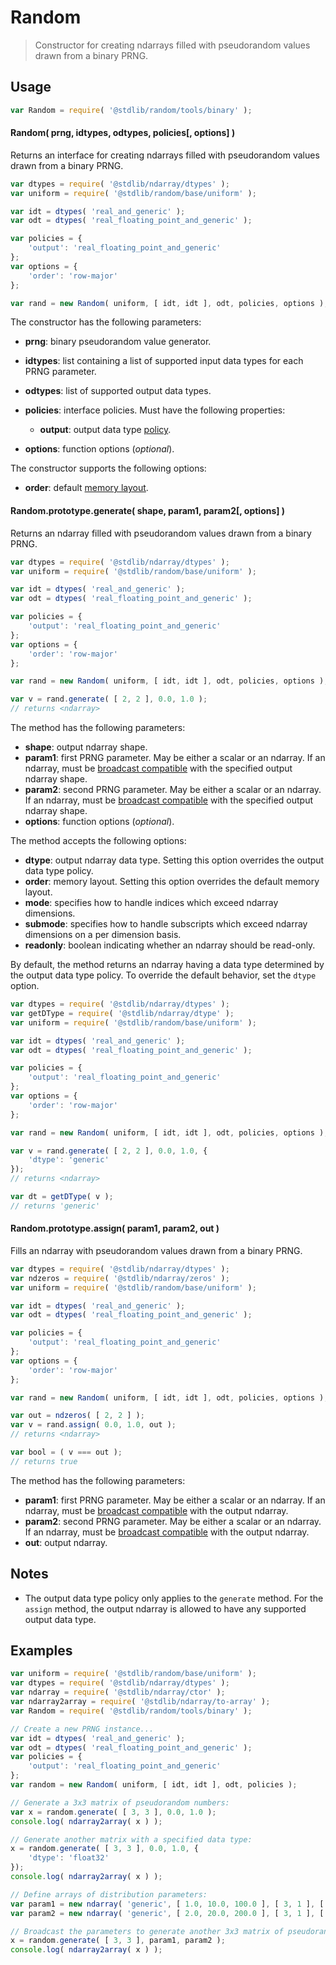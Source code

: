 <!--

@license Apache-2.0

Copyright (c) 2025 The Stdlib Authors.

Licensed under the Apache License, Version 2.0 (the "License");
you may not use this file except in compliance with the License.
You may obtain a copy of the License at

   http://www.apache.org/licenses/LICENSE-2.0

Unless required by applicable law or agreed to in writing, software
distributed under the License is distributed on an "AS IS" BASIS,
WITHOUT WARRANTIES OR CONDITIONS OF ANY KIND, either express or implied.
See the License for the specific language governing permissions and
limitations under the License.

-->

# Random

> Constructor for creating ndarrays filled with pseudorandom values drawn from a binary PRNG.

<!-- Section to include introductory text. Make sure to keep an empty line after the intro `section` element and another before the `/section` close. -->

<section class="intro">

</section>

<!-- /.intro -->

<!-- Package usage documentation. -->

<section class="usage">

## Usage

```javascript
var Random = require( '@stdlib/random/tools/binary' );
```

#### Random( prng, idtypes, odtypes, policies\[, options] )

Returns an interface for creating ndarrays filled with pseudorandom values drawn from a binary PRNG.

```javascript
var dtypes = require( '@stdlib/ndarray/dtypes' );
var uniform = require( '@stdlib/random/base/uniform' );

var idt = dtypes( 'real_and_generic' );
var odt = dtypes( 'real_floating_point_and_generic' );

var policies = {
    'output': 'real_floating_point_and_generic'
};
var options = {
    'order': 'row-major'
};

var rand = new Random( uniform, [ idt, idt ], odt, policies, options );
```

The constructor has the following parameters:

-   **prng**: binary pseudorandom value generator.

-   **idtypes**: list containing a list of supported input data types for each PRNG parameter.

-   **odtypes**: list of supported output data types.

-   **policies**: interface policies. Must have the following properties:

    -   **output**: output data type [policy][@stdlib/ndarray/policies].

-   **options**: function options (_optional_).

The constructor supports the following options:

-   **order**: default [memory layout][@stdlib/ndarray/orders].

#### Random.prototype.generate( shape, param1, param2\[, options] )

Returns an ndarray filled with pseudorandom values drawn from a binary PRNG.

```javascript
var dtypes = require( '@stdlib/ndarray/dtypes' );
var uniform = require( '@stdlib/random/base/uniform' );

var idt = dtypes( 'real_and_generic' );
var odt = dtypes( 'real_floating_point_and_generic' );

var policies = {
    'output': 'real_floating_point_and_generic'
};
var options = {
    'order': 'row-major'
};

var rand = new Random( uniform, [ idt, idt ], odt, policies, options );

var v = rand.generate( [ 2, 2 ], 0.0, 1.0 );
// returns <ndarray>
```

The method has the following parameters:

-   **shape**: output ndarray shape.
-   **param1**: first PRNG parameter. May be either a scalar or an ndarray. If an ndarray, must be [broadcast compatible][@stdlib/ndarray/base/broadcast-shapes] with the specified output ndarray shape.
-   **param2**: second PRNG parameter. May be either a scalar or an ndarray. If an ndarray, must be [broadcast compatible][@stdlib/ndarray/base/broadcast-shapes] with the specified output ndarray shape.
-   **options**: function options (_optional_).

The method accepts the following options:

-   **dtype**: output ndarray data type. Setting this option overrides the output data type policy.
-   **order**: memory layout. Setting this option overrides the default memory layout.
-   **mode**: specifies how to handle indices which exceed ndarray dimensions.
-   **submode**: specifies how to handle subscripts which exceed ndarray dimensions on a per dimension basis.
-   **readonly**: boolean indicating whether an ndarray should be read-only.

By default, the method returns an ndarray having a data type determined by the output data type policy. To override the default behavior, set the `dtype` option.

```javascript
var dtypes = require( '@stdlib/ndarray/dtypes' );
var getDType = require( '@stdlib/ndarray/dtype' );
var uniform = require( '@stdlib/random/base/uniform' );

var idt = dtypes( 'real_and_generic' );
var odt = dtypes( 'real_floating_point_and_generic' );

var policies = {
    'output': 'real_floating_point_and_generic'
};
var options = {
    'order': 'row-major'
};

var rand = new Random( uniform, [ idt, idt ], odt, policies, options );

var v = rand.generate( [ 2, 2 ], 0.0, 1.0, {
    'dtype': 'generic'
});
// returns <ndarray>

var dt = getDType( v );
// returns 'generic'
```

#### Random.prototype.assign( param1, param2, out )

Fills an ndarray with pseudorandom values drawn from a binary PRNG.

```javascript
var dtypes = require( '@stdlib/ndarray/dtypes' );
var ndzeros = require( '@stdlib/ndarray/zeros' );
var uniform = require( '@stdlib/random/base/uniform' );

var idt = dtypes( 'real_and_generic' );
var odt = dtypes( 'real_floating_point_and_generic' );

var policies = {
    'output': 'real_floating_point_and_generic'
};
var options = {
    'order': 'row-major'
};

var rand = new Random( uniform, [ idt, idt ], odt, policies, options );

var out = ndzeros( [ 2, 2 ] );
var v = rand.assign( 0.0, 1.0, out );
// returns <ndarray>

var bool = ( v === out );
// returns true
```

The method has the following parameters:

-   **param1**: first PRNG parameter. May be either a scalar or an ndarray. If an ndarray, must be [broadcast compatible][@stdlib/ndarray/base/broadcast-shapes] with the output ndarray.
-   **param2**: second PRNG parameter. May be either a scalar or an ndarray. If an ndarray, must be [broadcast compatible][@stdlib/ndarray/base/broadcast-shapes] with the output ndarray.
-   **out**: output ndarray.

</section>

<!-- /.usage -->

<!-- Package usage notes. Make sure to keep an empty line after the `section` element and another before the `/section` close. -->

<section class="notes">

## Notes

-   The output data type policy only applies to the `generate` method. For the `assign` method, the output ndarray is allowed to have any supported output data type.

</section>

<!-- /.notes -->

<!-- Package usage examples. -->

<section class="examples">

## Examples

<!-- eslint no-undef: "error" -->

```javascript
var uniform = require( '@stdlib/random/base/uniform' );
var dtypes = require( '@stdlib/ndarray/dtypes' );
var ndarray = require( '@stdlib/ndarray/ctor' );
var ndarray2array = require( '@stdlib/ndarray/to-array' );
var Random = require( '@stdlib/random/tools/binary' );

// Create a new PRNG instance...
var idt = dtypes( 'real_and_generic' );
var odt = dtypes( 'real_floating_point_and_generic' );
var policies = {
    'output': 'real_floating_point_and_generic'
};
var random = new Random( uniform, [ idt, idt ], odt, policies );

// Generate a 3x3 matrix of pseudorandom numbers:
var x = random.generate( [ 3, 3 ], 0.0, 1.0 );
console.log( ndarray2array( x ) );

// Generate another matrix with a specified data type:
x = random.generate( [ 3, 3 ], 0.0, 1.0, {
    'dtype': 'float32'
});
console.log( ndarray2array( x ) );

// Define arrays of distribution parameters:
var param1 = new ndarray( 'generic', [ 1.0, 10.0, 100.0 ], [ 3, 1 ], [ 1, 1 ], 0, 'row-major' );
var param2 = new ndarray( 'generic', [ 2.0, 20.0, 200.0 ], [ 3, 1 ], [ 1, 1 ], 0, 'row-major' );

// Broadcast the parameters to generate another 3x3 matrix of pseudorandom numbers:
x = random.generate( [ 3, 3 ], param1, param2 );
console.log( ndarray2array( x ) );
```

</section>

<!-- /.examples -->

<!-- Section to include cited references. If references are included, add a horizontal rule *before* the section. Make sure to keep an empty line after the `section` element and another before the `/section` close. -->

<section class="references">

</section>

<!-- /.references -->

<!-- Section for related `stdlib` packages. Do not manually edit this section, as it is automatically populated. -->

<section class="related">

</section>

<!-- /.related -->

<!-- Section for all links. Make sure to keep an empty line after the `section` element and another before the `/section` close. -->

<section class="links">

[@stdlib/ndarray/policies]: https://github.com/stdlib-js/ndarray-policies

[@stdlib/ndarray/orders]: https://github.com/stdlib-js/ndarray-orders

[@stdlib/ndarray/base/broadcast-shapes]: https://github.com/stdlib-js/ndarray-base-broadcast-shapes

</section>

<!-- /.links -->
